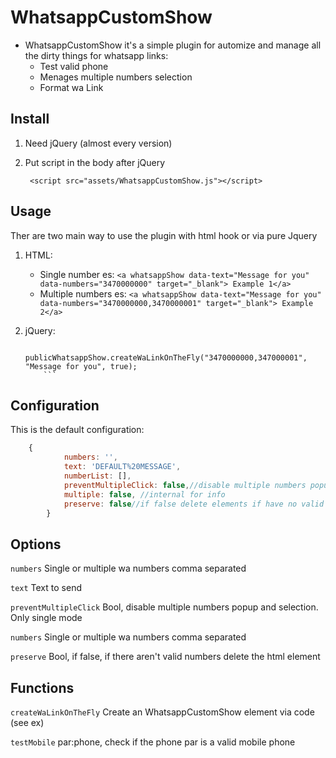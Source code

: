 
# WhatsappCustomShow

- WhatsappCustomShow it's a simple plugin for automize and manage all the dirty things for  whatsapp links:
  - Test valid phone
  - Menages multiple numbers selection 
  - Format wa Link

 

## Install
1. Need  jQuery (almost every version) 

2. Put script in the body after jQuery

        <script src="assets/WhatsappCustomShow.js"></script>

## Usage
Ther are two main way to use the plugin with html hook or via pure Jquery

1.  HTML:
	- Single number es: 
	```<a whatsappShow data-text="Message for you" data-numbers="3470000000" target="_blank"> Example 1</a>```
	- Multiple numbers es:
	 ```<a whatsappShow data-text="Message for you" data-numbers="3470000000,3470000001" target="_blank"> Example 2</a>```

2. jQuery:
	```
        	publicWhatsappShow.createWaLinkOnTheFly("3470000000,347000001", "Message for you", true);		
        ```

## Configuration

This is the default configuration:

```javascript
	{
            numbers: '',            
            text: 'DEFAULT%20MESSAGE',
            numberList: [],
            preventMultipleClick: false,//disable multiple numbers popup and selection
            multiple: false, //internal for info
            preserve: false//if false delete elements if have no valid numbers 
        }
```

## Options

`numbers`
Single or multiple wa numbers comma separated


`text`
Text to send


`preventMultipleClick`
Bool, disable multiple numbers popup and selection. Only single mode


`numbers`
Single or multiple wa numbers comma separated


`preserve`
Bool, if false, if there aren't valid numbers delete the html element


## Functions

`createWaLinkOnTheFly`
Create an WhatsappCustomShow element via code (see ex)

`testMobile`
par:phone,  check if the phone par is a valid mobile phone


